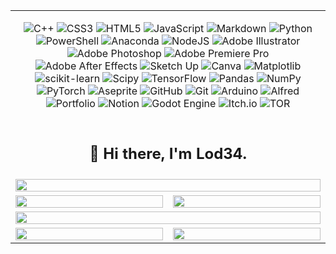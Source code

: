<table width="100%" align="center">
  <!-- Riga 1: Tech Stack -->
  <tr>
    <td colspan="2" align="center">
      <div>
      
![C++](https://img.shields.io/badge/c++-%2300599C.svg?style=for-the-badge&logo=c%2B%2B&logoColor=white) ![CSS3](https://img.shields.io/badge/css3-%231572B6.svg?style=for-the-badge&logo=css3&logoColor=white) ![HTML5](https://img.shields.io/badge/html5-%23E34F26.svg?style=for-the-badge&logo=html5&logoColor=white) ![JavaScript](https://img.shields.io/badge/javascript-%23323330.svg?style=for-the-badge&logo=javascript&logoColor=%23F7DF1E) ![Markdown](https://img.shields.io/badge/markdown-%23000000.svg?style=for-the-badge&logo=markdown&logoColor=white) ![Python](https://img.shields.io/badge/python-3670A0?style=for-the-badge&logo=python&logoColor=ffdd54) ![PowerShell](https://img.shields.io/badge/PowerShell-%235391FE.svg?style=for-the-badge&logo=powershell&logoColor=white) ![Anaconda](https://img.shields.io/badge/Anaconda-%2344A833.svg?style=for-the-badge&logo=anaconda&logoColor=white) ![NodeJS](https://img.shields.io/badge/node.js-6DA55F?style=for-the-badge&logo=node.js&logoColor=white) ![Adobe Illustrator](https://img.shields.io/badge/adobe%20illustrator-%23FF9A00.svg?style=for-the-badge&logo=adobe%20illustrator&logoColor=white) ![Adobe Photoshop](https://img.shields.io/badge/adobe%20photoshop-%2331A8FF.svg?style=for-the-badge&logo=adobe%20photoshop&logoColor=white) ![Adobe Premiere Pro](https://img.shields.io/badge/Adobe%20Premiere%20Pro-9999FF.svg?style=for-the-badge&logo=Adobe%20Premiere%20Pro&logoColor=white) ![Adobe After Effects](https://img.shields.io/badge/Adobe%20After%20Effects-9999FF.svg?style=for-the-badge&logo=Adobe%20After%20Effects&logoColor=white) ![Sketch Up](https://img.shields.io/badge/SketchUp-005F9E?style=for-the-badge&logo=sketchup&logoColor=white) ![Canva](https://img.shields.io/badge/Canva-%2300C4CC.svg?style=for-the-badge&logo=Canva&logoColor=white) ![Matplotlib](https://img.shields.io/badge/Matplotlib-%23ffffff.svg?style=for-the-badge&logo=Matplotlib&logoColor=black) ![scikit-learn](https://img.shields.io/badge/scikit--learn-%23F7931E.svg?style=for-the-badge&logo=scikit-learn&logoColor=white) ![Scipy](https://img.shields.io/badge/SciPy-%230C55A5.svg?style=for-the-badge&logo=scipy&logoColor=%white) ![TensorFlow](https://img.shields.io/badge/TensorFlow-%23FF6F00.svg?style=for-the-badge&logo=TensorFlow&logoColor=white) ![Pandas](https://img.shields.io/badge/pandas-%23150458.svg?style=for-the-badge&logo=pandas&logoColor=white) ![NumPy](https://img.shields.io/badge/numpy-%23013243.svg?style=for-the-badge&logo=numpy&logoColor=white) ![PyTorch](https://img.shields.io/badge/PyTorch-%23EE4C2C.svg?style=for-the-badge&logo=PyTorch&logoColor=white) ![Aseprite](https://img.shields.io/badge/Aseprite-FFFFFF?style=for-the-badge&logo=Aseprite&logoColor=#7D929E) ![GitHub](https://img.shields.io/badge/github-%23121011.svg?style=for-the-badge&logo=github&logoColor=white) ![Git](https://img.shields.io/badge/git-%23F05033.svg?style=for-the-badge&logo=git&logoColor=white) ![Arduino](https://img.shields.io/badge/-Arduino-00979D?style=for-the-badge&logo=Arduino&logoColor=white) ![Alfred](https://img.shields.io/badge/alfred-%235C1F87.svg?style=for-the-badge&logo=alfred) ![Portfolio](https://img.shields.io/badge/Portfolio-%23000000.svg?style=for-the-badge&logo=firefox&logoColor=#FF7139) ![Notion](https://img.shields.io/badge/Notion-%23000000.svg?style=for-the-badge&logo=notion&logoColor=white) ![Godot Engine](https://img.shields.io/badge/GODOT-%23FFFFFF.svg?style=for-the-badge&logo=godot-engine) ![Itch.io](https://img.shields.io/badge/Itch-%23FF0B34.svg?style=for-the-badge&logo=Itch.io&logoColor=white) ![TOR](https://img.shields.io/badge/tor-%237E4798.svg?style=for-the-badge&logo=tor-project&logoColor=white)
      </div>
    </td>
  </tr>

  <!-- Riga 2: Hi there, I'm Lod34. -->
  <tr>
    <td colspan="2">
      <h2 align="center">👋 Hi there, I'm Lod34.</h2>
    </td>
  </tr>

  <!-- Riga 3: Ranking -->
  <tr>
    <td colspan="2" align="center"> <a href="https://github.com/Lod34">
        <picture>
        <source
          srcset="https://github-readme-stats.vercel.app/api?username=Lod34&show_icons=true&hide_border=true&count_private=true&include_all_commits=false&number_format=long&theme=transparent"
          media="(prefers-color-scheme: dark)" />
        <source
          srcset="https://github-readme-stats.vercel.app/api?username=Lod34&show_icons=true&hide_border=true&count_private=true&include_all_commits=false&number_format=long&theme=transparent"
          media="(prefers-color-scheme: light), (prefers-color-scheme: no-preference)" />
        <img src="https://github-readme-stats.vercel.app/api?username=Lod34&show_icons=true&hide_border=true&count_private=true&include_all_commits=false&number_format=long&theme=transparent"
        width="100%" />
      </picture>
    </a></td>
  </tr>

  <!-- Riga 4: Streak e Most used languages -->
  <tr>
    <td style="wid: 100%;" align="center"><a href="https://github.com/Lod34">
        <picture>
        <source
          srcset="https://nirzak-streak-stats.vercel.app?user=Lod34&theme=transparent&hide_border=true&mode=weekly&background=00000000)"
          media="(prefers-color-scheme: dark)" />
        <source
          srcset="https://nirzak-streak-stats.vercel.app?user=Lod34&theme=transparent&hide_border=true&mode=weekly&background=00000000)"
          media="(prefers-color-scheme: light), (prefers-color-scheme: no-preference)" />
        <img src="https://nirzak-streak-stats.vercel.app?user=Lod34&theme=transparent&hide_border=true&mode=weekly&background=00000000)" 
        width="100%" />
        </picture>
    </a></td>
    <td style="width: 50%" align="center"><a href="https://github.com/Lod34">
        <picture>
        <source
          srcset="https://github-readme-stats.vercel.app/api/top-langs/?username=Lod34&theme=transparent&hide_border=true&include_all_commits=true&count_private=true&layout=compact"
          media="(prefers-color-scheme: dark)" />
        <source
          srcset="https://github-readme-stats.vercel.app/api/top-langs/?username=Lod34&theme=transparent&hide_border=true&include_all_commits=true&count_private=true&layout=compact"
          media="(prefers-color-scheme: light), (prefers-color-scheme: no-preference)" />
        <img src="https://github-readme-stats.vercel.app/api/top-langs/?username=Lod34&theme=transparent&hide_border=true&include_all_commits=true&count_private=true&layout=compact" 
        width="100%" />
        </picture>
    </a></td>
  </tr>

  <!-- Riga 5: Trophies -->
  <tr>
    <td colspan="6" align="center"><a href="https://github.com/ryo-ma/github-profile-trophy">
      <picture>
        <source
          srcset="https://github-profile-trophy.vercel.app/?username=Lod34&column=7&row=1&margin-w=8&no-bg=true&no-frame=true&theme=onestar"
          media="(prefers-color-scheme: dark)" />
        <source
          srcset="https://github-profile-trophy.vercel.app/?username=Lod34&column=7&row=1&margin-w=8&no-bg=true&no-frame=true&theme=transparent"
          media="(prefers-color-scheme: light), (prefers-color-scheme: no-preference)" />
        <img src="https://github-profile-trophy.vercel.app/?username=Lod34&column=7&row=1&margin-w=8&no-bg=true&no-frame=true" width="100%" />
      </picture>
    </a></td>
  </tr>

  <!-- Riga 6: Top contributed Repos e Random Quote -->
  <tr>
    <td style="width: 50%;" align="center"><a href="https://github.com/Lod34">
        <picture>
        <source
          srcset="https://github-contributor-stats.vercel.app/api?username=Lod34&limit=5&theme=transparent&hide_border=true&combine_all_yearly_contributions=true"
          media="(prefers-color-scheme: dark)" />
        <source
          srcset="https://github-contributor-stats.vercel.app/api?username=Lod34&limit=5&theme=transparent&combine_all_yearly_contributions=true&hide_border=true"
          media="(prefers-color-scheme: light), (prefers-color-scheme: no-preference)" />
        <img src="https://github-contributor-stats.vercel.app/api?username=Lod34&limit=5&theme=transparent&combine_all_yearly_contributions=true&hide_border=true" 
        width="100%" />
        </picture>
    </a></td>
    <td align="center"><a href="https://github.com/Lod34">
        <picture>
        <source
          srcset="https://github-readme-quotes-git-master-lod34s-projects.vercel.app/api?type=vertical&theme=transparent&border=true"
          media="(prefers-color-scheme: dark)" />
        <source
          srcset="https://github-readme-quotes-git-master-lod34s-projects.vercel.app/api?type=vertical&theme=light&border=true"
          media="(prefers-color-scheme: light), (prefers-color-scheme: no-preference)" />
        <img src="https://github-readme-quotes-git-master-lod34s-projects.vercel.app/api?type=vertical&theme=transparent&border=true"
        width="100%" />
        </picture>
    </a></td>
  </tr>
</table>
